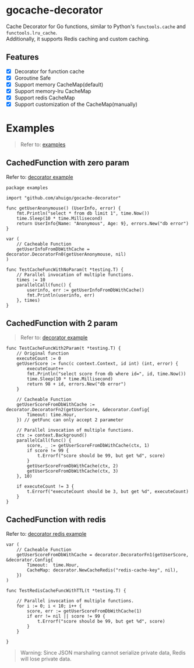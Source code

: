 # gocache-decorator
Cache Decorator for Go functions, similar to Python's `functools.cache` and `functools.lru_cache`. \
Additionally, it supports Redis caching and custom caching.

## Features
- [x] Decorator for function cache
- [x] Goroutine Safe
- [x] Support memory CacheMap(default)
- [x] Support memory-lru CacheMap
- [x] Support redis CacheMap
- [x] Support customization of the CacheMap(manually)

# Examples
> Refer to: [examples](https://github.com/ahuigo/gocache-decorator/blob/main/examples)

## CachedFunction with zero param
Refer to: [decorator example](https://github.com/ahuigo/gocache-decorator/blob/main/examples/decorator_test.go)

    package examples

    import "github.com/ahuigo/gocache-decorator"

    func getUserAnonymouse() (UserInfo, error) {
        fmt.Println("select * from db limit 1", time.Now())
        time.Sleep(10 * time.Millisecond)
        return UserInfo{Name: "Anonymous", Age: 9}, errors.New("db error")
    }

    var (
        // Cacheable Function
        getUserInfoFromDbWithCache = decorator.DecoratorFn0(getUserAnonymouse, nil) 
    )

    func TestCacheFuncWithNoParam(t *testing.T) {
        // Parallel invocation of multiple functions.
        times := 10
        parallelCall(func() {
            userinfo, err := getUserInfoFromDbWithCache()
            fmt.Println(userinfo, err)
        }, times)
    }


## CachedFunction with 2 param
> Refer to: [decorator example](https://github.com/ahuigo/gocache-decorator/blob/main/examples/decorator_test.go)

    func TestCacheFuncWith2Param(t *testing.T) {
        // Original function
        executeCount := 0
        getUserScore := func(c context.Context, id int) (int, error) {
            executeCount++
            fmt.Println("select score from db where id=", id, time.Now())
            time.Sleep(10 * time.Millisecond)
            return 98 + id, errors.New("db error")
        }

        // Cacheable Function
        getUserScoreFromDbWithCache := decorator.DecoratorFn2(getUserScore, &decorator.Config{
            Timeout: time.Hour,
        }) // getFunc can only accept 2 parameter

        // Parallel invocation of multiple functions.
        ctx := context.Background()
        parallelCall(func() {
            score, _ := getUserScoreFromDbWithCache(ctx, 1)
            if score != 99 {
                t.Errorf("score should be 99, but get %d", score)
            }
            getUserScoreFromDbWithCache(ctx, 2)
            getUserScoreFromDbWithCache(ctx, 3)
        }, 10)

        if executeCount != 3 {
            t.Errorf("executeCount should be 3, but get %d", executeCount)
        }
    }

## CachedFunction with redis
Refer to: [decorator redis example](https://github.com/ahuigo/gocache-decorator/blob/main/examples/decorator-redis_test.go)

    var (
        // Cacheable Function
        getUserScoreFromDbWithCache = decorator.DecoratorFn1(getUserScore, &decorator.Config{
            Timeout:  time.Hour,
            CacheMap: decorator.NewCacheRedis("redis-cache-key", nil),
        }) 
    )

    func TestRedisCacheFuncWithTTL(t *testing.T) {

        // Parallel invocation of multiple functions.
        for i := 0; i < 10; i++ {
            score, err := getUserScoreFromDbWithCache(1)
            if err != nil || score != 99 {
                t.Errorf("score should be 99, but get %d", score)
            }
        }

    }

> Warning: Since JSON marshaling cannot serialize private data, Redis will lose private data.


